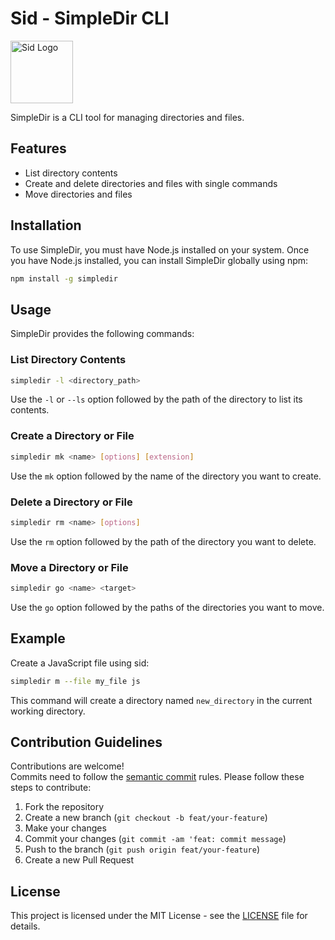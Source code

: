 # Sid - SimpleDir CLI

<img src="https://cdn.discordapp.com/attachments/1078480166457725048/1237421760140415006/karxem_Ice_Age_Character_Animated_Style_An_animated_style_avata_ef3bb569-b545-4577-9f0c-5f8b0809213c.png?ex=663b9651&is=663a44d1&hm=478834d3b2a21008e8da42e7394fe0daef048d97598e0839fa0937e551341805&" alt="Sid Logo" width="100" height="100">

SimpleDir is a CLI tool for managing directories and files.

## Features

- List directory contents
- Create and delete directories and files with single commands
- Move directories and files

## Installation

To use SimpleDir, you must have Node.js installed on your system. Once you have Node.js installed, you can install SimpleDir globally using npm:

```bash
npm install -g simpledir
```

## Usage

SimpleDir provides the following commands:

### List Directory Contents

```bash
simpledir -l <directory_path>
```

Use the `-l` or `--ls` option followed by the path of the directory to list its contents.

### Create a Directory or File

```bash
simpledir mk <name> [options] [extension]
```

Use the `mk` option followed by the name of the directory you want to create.

### Delete a Directory or File

```bash
simpledir rm <name> [options]
```

Use the `rm` option followed by the path of the directory you want to delete.

### Move a Directory or File

```bash
simpledir go <name> <target>
```

Use the `go` option followed by the paths of the directories you want to move.

## Example
Create a JavaScript file using sid:
```bash
simpledir m --file my_file js
```

This command will create a directory named `new_directory` in the current working directory.

## Contribution Guidelines

Contributions are welcome! <br>
Commits need to follow the [semantic commit](https://www.conventionalcommits.org/en/v1.0.0/) rules. Please follow these steps to contribute:

1. Fork the repository
2. Create a new branch (`git checkout -b feat/your-feature`)
3. Make your changes
4. Commit your changes (`git commit -am 'feat: commit message`)
5. Push to the branch (`git push origin feat/your-feature`)
6. Create a new Pull Request

## License

This project is licensed under the MIT License - see the [LICENSE](https://github.com/Karxem/simpledir-cli/blob/main/LICENSE) file for details.
